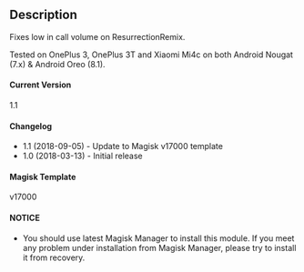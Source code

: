 ## Description
Fixes low in call volume on ResurrectionRemix.

Tested on OnePlus 3, OnePlus 3T and Xiaomi Mi4c on both Android Nougat (7.x) & Android Oreo (8.1).

#### Current Version
1.1

#### Changelog

* 1.1 (2018-09-05) - Update to Magisk v17000 template
* 1.0 (2018-03-13) - Initial release

#### Magisk Template
v17000

#### NOTICE

* You should use latest Magisk Manager to install this module. If you meet any problem under installation from Magisk Manager, please try to install it from recovery.